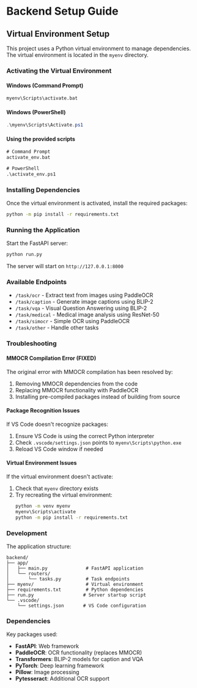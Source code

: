 # Backend Setup Guide

## Virtual Environment Setup

This project uses a Python virtual environment to manage dependencies. The virtual environment is located in the `myenv` directory.

### Activating the Virtual Environment

#### Windows (Command Prompt)
```cmd
myenv\Scripts\activate.bat
```

#### Windows (PowerShell)
```powershell
.\myenv\Scripts\Activate.ps1
```

#### Using the provided scripts
```cmd
# Command Prompt
activate_env.bat

# PowerShell
.\activate_env.ps1
```

### Installing Dependencies

Once the virtual environment is activated, install the required packages:

```bash
python -m pip install -r requirements.txt
```

### Running the Application

Start the FastAPI server:

```bash
python run.py
```

The server will start on `http://127.0.0.1:8000`

### Available Endpoints

- `/task/ocr` - Extract text from images using PaddleOCR
- `/task/caption` - Generate image captions using BLIP-2
- `/task/vqa` - Visual Question Answering using BLIP-2
- `/task/medical` - Medical image analysis using ResNet-50
- `/task/simocr` - Simple OCR using PaddleOCR
- `/task/other` - Handle other tasks

### Troubleshooting

#### MMOCR Compilation Error (FIXED)
The original error with MMOCR compilation has been resolved by:
1. Removing MMOCR dependencies from the code
2. Replacing MMOCR functionality with PaddleOCR
3. Installing pre-compiled packages instead of building from source

#### Package Recognition Issues
If VS Code doesn't recognize packages:
1. Ensure VS Code is using the correct Python interpreter
2. Check `.vscode/settings.json` points to `myenv\Scripts\python.exe`
3. Reload VS Code window if needed

#### Virtual Environment Issues
If the virtual environment doesn't activate:
1. Check that `myenv` directory exists
2. Try recreating the virtual environment:
   ```bash
   python -m venv myenv
   myenv\Scripts\activate
   python -m pip install -r requirements.txt
   ```

### Development

The application structure:
```
backend/
├── app/
│   ├── main.py              # FastAPI application
│   └── routers/
│       └── tasks.py         # Task endpoints
├── myenv/                   # Virtual environment
├── requirements.txt         # Python dependencies
├── run.py                  # Server startup script
└── .vscode/
    └── settings.json       # VS Code configuration
```

### Dependencies

Key packages used:
- **FastAPI**: Web framework
- **PaddleOCR**: OCR functionality (replaces MMOCR)
- **Transformers**: BLIP-2 models for caption and VQA
- **PyTorch**: Deep learning framework
- **Pillow**: Image processing
- **Pytesseract**: Additional OCR support 